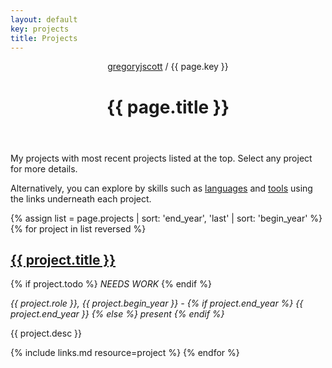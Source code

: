 ```yaml
---
layout: default
key: projects
title: Projects
---
```


<header>
  <nav>
    <a href="/">gregoryjscott</a> / {{ page.key }}
  </nav>

  <h1>{{ page.title }}</h1>
</header>

<section markdown="1">
My projects with most recent projects listed at the top. Select any project for more details.

Alternatively, you can explore by skills such as [languages](/languages) and [tools](/tools) using the links underneath each project.
</section>

<section>
{% assign list = page.projects | sort: 'end_year', 'last' | sort: 'begin_year' %}
{% for project in list reversed %}
  <h1><a href="{{ project.url }}">{{ project.title }}</a></h1>

  {% if project.todo %} *NEEDS WORK* {% endif %}

  <p>
  <em>
    {{ project.role }}, {{ project.begin_year }} -
      {% if project.end_year %}
        {{ project.end_year }}
      {% else %}
        present
      {% endif %}
  </em>
  </p>

  <p>{{ project.desc }}</p>

  {% include links.md resource=project %}
{% endfor %}
</section>
